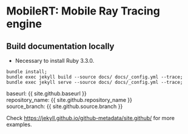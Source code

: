 # MobileRT: Mobile Ray Tracing engine

## Build documentation locally
- Necessary to install Ruby 3.3.0.

```
bundle install;
bundle exec jekyll build --source docs/ docs/_config.yml --trace;
bundle exec jekyll serve --source docs/ docs/_config.yml --trace;
```

baseurl: {{ site.github.baseurl }}  
repository_name: {{ site.github.repository_name }}  
source_branch: {{ site.github.source.branch }}  

Check https://jekyll.github.io/github-metadata/site.github/ for more examples.
